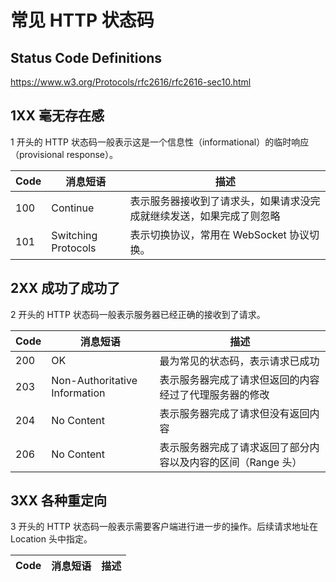 # 常见 HTTP 状态码


## Status Code Definitions

https://www.w3.org/Protocols/rfc2616/rfc2616-sec10.html

## 1XX 毫无存在感

1 开头的 HTTP 状态码一般表示这是一个信息性（informational）的临时响应（provisional response）。

Code | 消息短语 | 描述
---- | ---  | ----  
100 | Continue | 表示服务器接收到了请求头，如果请求没完成就继续发送，如果完成了则忽略
101 | Switching Protocols | 表示切换协议，常用在 WebSocket 协议切换。

## 2XX 成功了成功了

2 开头的 HTTP 状态码一般表示服务器已经正确的接收到了请求。

Code | 消息短语 | 描述
---- | ---  | ----  
200 | OK | 最为常见的状态码，表示请求已成功
203 | Non-Authoritative Information | 表示服务器完成了请求但返回的内容经过了代理服务器的修改
204 | No Content | 表示服务器完成了请求但没有返回内容
206 | No Content | 表示服务器完成了请求返回了部分内容以及内容的区间（Range 头）

## 3XX 各种重定向

3 开头的 HTTP 状态码一般表示需要客户端进行进一步的操作。后续请求地址在 Location 头中指定。

Code | 消息短语 | 描述
---- | ---  | ----  
